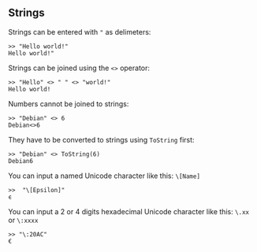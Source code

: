 ## Strings

Strings can be entered with `"` as delimeters:

```
>> "Hello world!"
Hello world!"
```

Strings can be joined using the `<>` operator:

```
>> "Hello" <> " " <> "world!"
Hello world!
```

Numbers cannot be joined to strings:

```
>> "Debian" <> 6
Debian<>6
```

They have to be converted to strings using `ToString` first:

```
>> "Debian" <> ToString(6)
Debian6
```

You can input a named Unicode character like this: `\[Name]`

```
>>  "\[Epsilon]"
ϵ
```
   
You can input a 2 or 4 digits hexadecimal Unicode character like this: `\.xx` or `\:xxxx`

```
>> "\:20AC"
€
```
